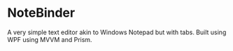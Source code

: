 # NoteBinder
A very simple text editor akin to Windows Notepad but with tabs. Built using WPF using MVVM and Prism.
